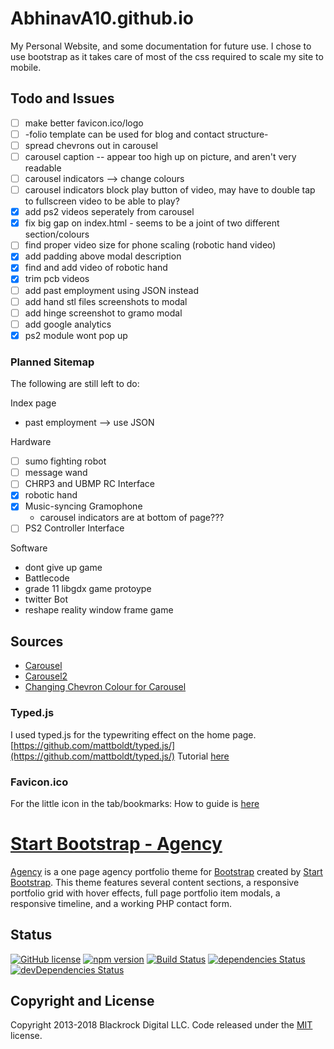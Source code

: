 # AbhinavA10.github.io
My Personal Website, and some documentation for future use.
I chose to use bootstrap as it takes care of most of the css required to scale my site to mobile.

## Todo and Issues
- [ ] make better favicon.ico/logo
- [ ] -folio template can be used for blog and contact structure-
- [ ] spread chevrons out in carousel
- [ ] carousel caption --  appear too high up on picture, and aren't very readable
- [ ] carousel indicators --> change colours
- [ ] carousel indicators block play button of video, may have to double tap to fullscreen video to be able to play?
- [x] add ps2 videos seperately from carousel
- [x] fix big gap on index.html - seems to be a joint of two different section/colours
- [ ] find proper video size for phone scaling (robotic hand video)
- [x] add padding above modal description
- [x] find and add video of robotic hand
- [x] trim pcb videos
- [ ] add past employment using JSON instead
- [ ] add hand stl files screenshots to modal
- [ ] add hinge screenshot to gramo modal
- [ ] add google analytics
- [x] ps2 module wont pop up

### Planned Sitemap
The following are still left to do:

Index page
 - past employment --> use JSON

Hardware
- [ ] sumo fighting robot
- [ ] message wand
- [ ] CHRP3 and UBMP RC Interface
- [x] robotic hand
- [x] Music-syncing Gramophone
	- carousel indicators are at bottom of page???
- [ ] PS2 Controller Interface

Software
- dont give up game
- Battlecode
- grade 11 libgdx game protoype
- twitter Bot
- reshape reality window frame game


## Sources
- [Carousel](https://www.w3schools.com/bootstrap/bootstrap_carousel.asp)
- [Carousel2](https://getbootstrap.com/docs/4.1/components/carousel/)
- [Changing Chevron Colour for Carousel](https://stackoverflow.com/questions/49391266/change-bootstrap-4-carousel-control-colors/49391884)

### Typed.js
I used typed.js for the typewriting effect on the home page.
[https://github.com/mattboldt/typed.js/](https://github.com/mattboldt/typed.js/)
Tutorial [here](https://www.youtube.com/watch?v=Jed5ZasNtJM)

### Favicon.ico
For the little icon in the tab/bookmarks: 
How to guide is [here](https://tutorialehtml.com/en/what-is-favicon-ico-usage/)

# [Start Bootstrap - Agency](https://startbootstrap.com/template-overviews/agency/)

[Agency](https://startbootstrap.com/template-overviews/agency/) is a one page agency portfolio theme for [Bootstrap](http://getbootstrap.com/) created by [Start Bootstrap](http://startbootstrap.com/). This theme features several content sections, a responsive portfolio grid with hover effects, full page portfolio item modals, a responsive timeline, and a working PHP contact form.

## Status

[![GitHub license](https://img.shields.io/badge/license-MIT-blue.svg)](https://raw.githubusercontent.com/BlackrockDigital/startbootstrap-agency/master/LICENSE)
[![npm version](https://img.shields.io/npm/v/startbootstrap-agency.svg)](https://www.npmjs.com/package/startbootstrap-agency)
[![Build Status](https://travis-ci.org/BlackrockDigital/startbootstrap-agency.svg?branch=master)](https://travis-ci.org/BlackrockDigital/startbootstrap-agency)
[![dependencies Status](https://david-dm.org/BlackrockDigital/startbootstrap-agency/status.svg)](https://david-dm.org/BlackrockDigital/startbootstrap-agency)
[![devDependencies Status](https://david-dm.org/BlackrockDigital/startbootstrap-agency/dev-status.svg)](https://david-dm.org/BlackrockDigital/startbootstrap-agency?type=dev)


## Copyright and License

Copyright 2013-2018 Blackrock Digital LLC. Code released under the [MIT](https://github.com/BlackrockDigital/startbootstrap-agency/blob/gh-pages/LICENSE) license.
